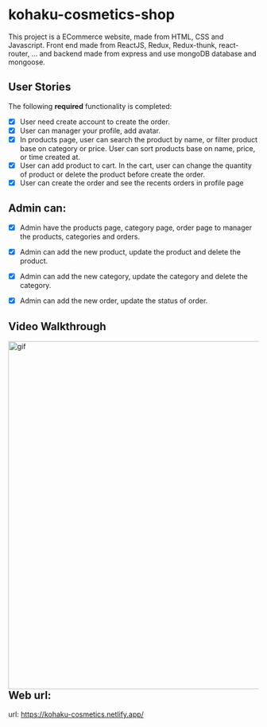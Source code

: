 # kohaku-cosmetics-shop

This project is a ECommerce website, made from HTML, CSS and Javascript. Front end made from ReactJS, Redux, Redux-thunk, react-router, ... and backend made from express and use mongoDB database and mongoose.

## User Stories
The following **required** functionality is completed:
- [X] User need create account to create the order.
- [X] User can manager your profile, add avatar.
- [X] In products page, user can search the product by name, or filter product base on category or price. User can sort products base on name, price, or time created at.
- [X] User can add product to cart. In the cart, user can change the quantity of product or delete the product before create the order.
- [X] User can create the order and see the recents orders in profile page

## Admin can:
- [X] Admin have the products page, category page, order page to manager the products, categories and orders. 
- [X] Admin can add the new product, update the product and delete the product.
- [X] Admin can add the new category, update the category and delete the category.
- [X] Admin can add the new order, update the status of order.


## Video Walkthrough
<p> <img align="left" src="https://github.com/nhatkhoa112/kohaku-cosmetics-shop/blob/master/kohaku.gif" alt="gif" width="700" right="450" /> </p>

<br/>
<br/>
<br/>
<br/>
<br/>
<br/>
<br/>
<br/>


## Web url: 

url: https://kohaku-cosmetics.netlify.app/
